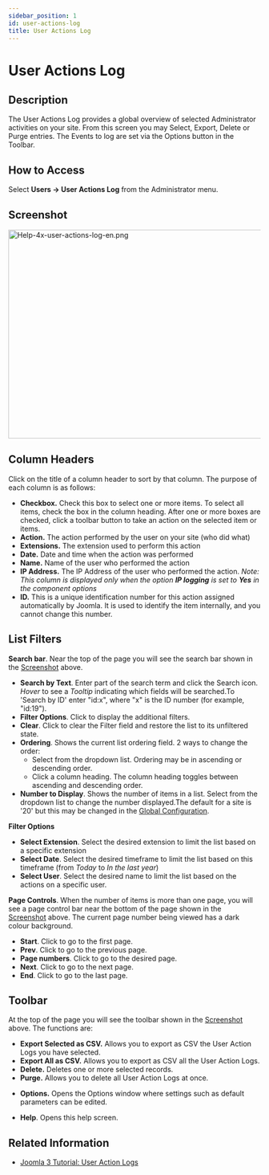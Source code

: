 ```yaml
---
sidebar_position: 1
id: user-actions-log
title: User Actions Log
---
```

# User Actions Log
## Description

The User Actions Log provides a global overview of selected
Administrator activities on your site. From this screen you may Select,
Export, Delete or Purge entries. The Events to log are set via the
Options button in the Toolbar.

## How to Access

Select **Users **→** User Actions Log** from the Administrator menu.

## Screenshot

<img
src="https://docs.joomla.org/images/e/eb/Help-4x-user-actions-log-en.png"
decoding="async" data-file-width="800" data-file-height="416"
width="800" height="416" alt="Help-4x-user-actions-log-en.png" />

## Column Headers

Click on the title of a column header to sort by that column. The
purpose of each column is as follows:

- **Checkbox.** Check this box to select one or more items. To select
  all items, check the box in the column heading. After one or more
  boxes are checked, click a toolbar button to take an action on the
  selected item or items.
- **Action.** The action performed by the user on your site (who did
  what)
- **Extensions.** The extension used to perform this action
- **Date.** Date and time when the action was performed
- **Name.** Name of the user who performed the action
- **IP Address.** The IP Address of the user who performed the action.
  *Note: This column is displayed only when the option **IP logging** is
  set to **Yes** in the component options*
- **ID.** This is a unique identification number for this action
  assigned automatically by Joomla. It is used to identify the item
  internally, and you cannot change this number.

## List Filters

**Search bar**. Near the top of the page you will see the search bar
shown in the [Screenshot](#screenshot) above.

- **Search by Text**. Enter part of the search term and click the Search
  icon. *Hover* to see a *Tooltip* indicating which fields will be
  searched.To 'Search by ID' enter "id:x", where "x" is the ID number
  (for example, "id:19").
- **Filter Options**. Click to display the additional filters.
- **Clear**. Click to clear the Filter field and restore the list to its
  unfiltered state.
- **Ordering**. Shows the current list ordering field. 2 ways to change
  the order:
  - Select from the dropdown list. Ordering may be in ascending or
    descending order.
  - Click a column heading. The column heading toggles between ascending
    and descending order.
- **Number to Display**. Shows the number of items in a list. Select
  from the dropdown list to change the number displayed.The default for
  a site is '20' but this may be changed in the [Global
  Configuration](https://docs.joomla.org/Help4.x:Site_Global_Configuration/en#defaultlistlimit "Help4.x:Site Global Configuration/en").

**Filter Options**

- **Select Extension**. Select the desired extension to limit the list
  based on a specific extension
- **Select Date**. Select the desired timeframe to limit the list based
  on this timeframe (from *Today* to *In the last year*)
- **Select User**. Select the desired name to limit the list based on
  the actions on a specific user.

**Page Controls**. When the number of items is more than one page, you
will see a page control bar near the bottom of the page shown in the
[Screenshot](#screenshot) above. The current page number being viewed
has a dark colour background.

- **Start**. Click to go to the first page.
- **Prev**. Click to go to the previous page.
- **Page numbers**. Click to go to the desired page.
- **Next**. Click to go to the next page.
- **End**. Click to go to the last page.

## Toolbar

At the top of the page you will see the toolbar shown in the
[Screenshot](#Screenshot) above. The functions are:

- **Export Selected as CSV.** Allows you to export as CSV the User
  Action Logs you have selected.
- **Export All as CSV.** Allows you to export as CSV all the User Action
  Logs.
- **Delete.** Deletes one or more selected records.
- **Purge.** Allows you to delete all User Action Logs at once.

<!-- -->

- **Options.** Opens the Options window where settings such as default
  parameters can be edited.

<!-- -->

- **Help**. Opens this help screen.

## Related Information

- [Joomla 3 Tutorial: User Action
  Logs](https://docs.joomla.org/J3.x:User_Action_Logs/en "J3.x:User Action Logs/en")
